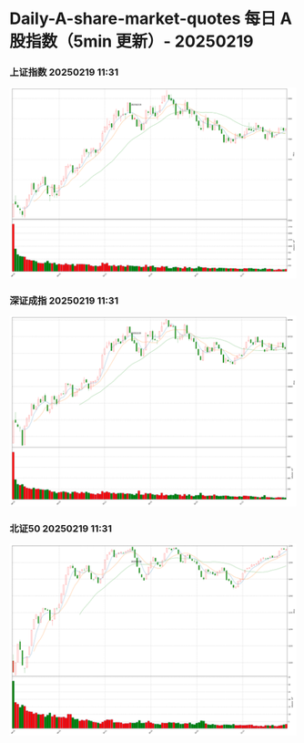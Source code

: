 
# Daily-A-share-market-quotes 每日 A 股指数（5min 更新）- 20250219

### 上证指数 20250219 11:31
![](./fig/2025/2/20250219-sh000001.png)

### 深证成指 20250219 11:31
![](./fig/2025/2/20250219-sz399001.png)

### 北证50 20250219 11:31
![](./fig/2025/2/20250219-bj899050.png)
